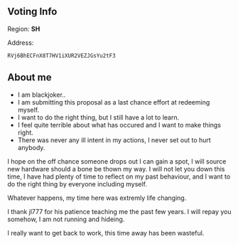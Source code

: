 ## Voting Info ##
Region: **SH**

Address:
```
RVj6BhECFnX8T7HV1iXUR2VEZJGsYu2tF3
```

## About me ##
- I am blackjoker..
- I am submitting this proposal as a last chance effort at redeeming myself.
- I want to do the right thing, but I still have a lot to learn.
- I feel quite terrible about what has occured and I want to make things right.
- There was never any ill intent in my actions, I never set out to hurt anybody.

I hope on the off chance someone drops out I can gain a spot, I will source new hardware should a bone be thown my way. I will not let you down this time, I have had plenty of time to  reflect on my past behaviour, and I want to do the right thing by everyone including myself.

Whatever happens, my time here was extremly life changing.

I thank jl777 for his patience teaching me the past few years. I will repay you somehow, I am not running and hideing.

I really want to get back to work, this time away has been wasteful.
